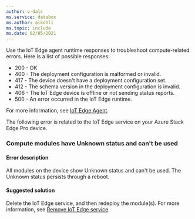 ```yaml
---
author: v-dalc
ms.service: databox
ms.author: alkohli
ms.topic: include
ms.date: 02/05/2021
---
```


Use the IoT Edge agent runtime responses to troubleshoot compute-related errors. Here is a list of possible responses:

* 200 - OK
* 400 - The deployment configuration is malformed or invalid.
* 417 - The device doesn't have a deployment configuration set.
* 412 - The schema version in the deployment configuration is invalid.
* 406 - The IoT Edge device is offline or not sending status reports.
* 500 - An error occurred in the IoT Edge runtime.

For more information, see [IoT Edge Agent](../articles/iot-edge/iot-edge-runtime.md?preserve-view=true&view=iotedge-2018-06#iot-edge-agent).

The following error is related to the IoT Edge service on your Azure Stack Edge Pro<!--/ Data Box Gateway--> device.

### Compute modules have Unknown status and can't be used

#### Error description

All modules on the device show Unknown status and can't be used. The Unknown status persists through a reboot.<!--Original Support ticket relates to trying to deploy a container app on a Hub. Based on the work item, I assume the error description should not be that specific, and that the error applies to Azure Stack Edge Devices, which is the focus of this troubleshooting.-->

#### Suggested solution

Delete the IoT Edge service, and then redeploy the module(s). For more information, see [Remove IoT Edge service](../articles/databox-online/azure-stack-edge-j-series-manage-compute.md#remove-iot-edge-service).
